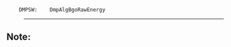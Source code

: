         DMPSW:    DmpAlgBgoRawEnergy
>--------------------------------------------

Note:
-------------
